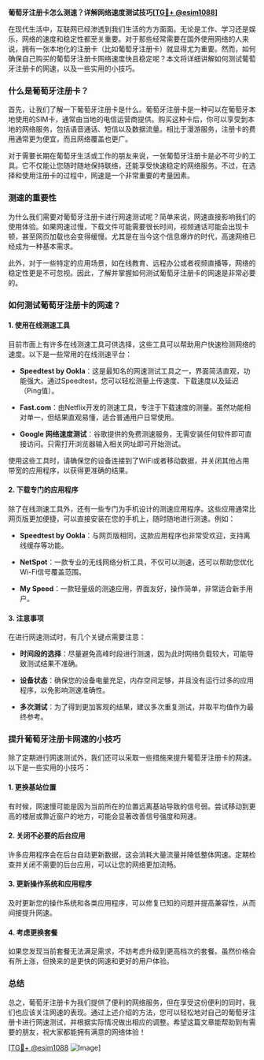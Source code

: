 **葡萄牙注册卡怎么测速？详解网络速度测试技巧[[TG💪+ @esim1088](https://t.me/s/esim1088)]**

在现代生活中，互联网已经渗透到我们生活的方方面面。无论是工作、学习还是娱乐，网络的速度和稳定性都至关重要。对于那些经常需要在国外使用网络的人来说，拥有一张本地化的注册卡（比如葡萄牙注册卡）就显得尤为重要。然而，如何确保自己购买的葡萄牙注册卡网络速度快且稳定呢？本文将详细讲解如何测试葡萄牙注册卡的网速，以及一些实用的小技巧。

### 什么是葡萄牙注册卡？

首先，让我们了解一下葡萄牙注册卡是什么。葡萄牙注册卡是一种可以在葡萄牙本地使用的SIM卡，通常由当地的电信运营商提供。购买这种卡后，你可以享受到本地的网络服务，包括语音通话、短信以及数据流量。相比于漫游服务，注册卡的费用通常更为便宜，而且网络覆盖也更广。

对于需要长期在葡萄牙生活或工作的朋友来说，一张葡萄牙注册卡是必不可少的工具。它不仅能让您随时随地保持联络，还能享受快速稳定的网络服务。不过，在选择和使用注册卡的过程中，网速是一个非常重要的考量因素。

### 测速的重要性

为什么我们需要对葡萄牙注册卡进行网速测试呢？简单来说，网速直接影响我们的使用体验。如果网速过慢，下载文件可能需要很长时间，视频通话可能会出现卡顿，甚至网页加载也会变得缓慢。尤其是在当今这个信息爆炸的时代，高速网络已经成为一种基本需求。

此外，对于一些特定的应用场景，如在线教育、远程办公或者视频直播等，网络的稳定性更是不可忽视。因此，了解并掌握如何测试葡萄牙注册卡的网速是非常必要的。

### 如何测试葡萄牙注册卡的网速？

#### 1. 使用在线测速工具

目前市面上有许多在线测速工具可供选择，这些工具可以帮助用户快速检测网络的速度。以下是一些常用的在线测速平台：

- **Speedtest by Ookla**：这是最知名的网速测试工具之一，界面简洁直观，功能强大。通过Speedtest，您可以轻松测量上传速度、下载速度以及延迟（Ping值）。
  
- **Fast.com**：由Netflix开发的测速工具，专注于下载速度的测量。虽然功能相对单一，但结果直观易懂，适合普通用户日常使用。

- **Google 网络速度测试**：谷歌提供的免费测速服务，无需安装任何软件即可直接访问。只需打开浏览器输入相关网址即可开始测试。

使用这些工具时，请确保您的设备连接到了WiFi或者移动数据，并关闭其他占用带宽的应用程序，以获得更准确的结果。

#### 2. 下载专门的应用程序

除了在线测速工具外，还有一些专门为手机设计的测速应用程序。这些应用通常比网页版更加便捷，可以直接安装在您的手机上，随时随地进行测速。例如：

- **Speedtest by Ookla**：与网页版相同，这款应用程序也非常受欢迎，支持离线缓存等功能。
  
- **NetSpot**：一款专业的无线网络分析工具，不仅可以测速，还可以帮助您优化Wi-Fi信号覆盖范围。

- **My Speed**：一款轻量级的测速应用，界面友好，操作简单，非常适合新手用户。

#### 3. 注意事项

在进行网速测试时，有几个关键点需要注意：

- **时间段的选择**：尽量避免高峰时段进行测速，因为此时网络负载较大，可能导致测试结果不准确。
  
- **设备状态**：确保您的设备电量充足，内存空间足够，并且没有运行过多的应用程序，以免影响测速准确性。

- **多次测试**：为了得到更加客观的结果，建议多次重复测试，并取平均值作为最终参考。

### 提升葡萄牙注册卡网速的小技巧

除了定期进行网速测试外，我们还可以采取一些措施来提升葡萄牙注册卡的网速。以下是一些实用的小技巧：

#### 1. 更换基站位置

有时候，网速慢可能是因为当前所在的位置远离基站导致的信号弱。尝试移动到更高的楼层或靠近窗户的地方，可能会显著改善信号强度和网速。

#### 2. 关闭不必要的后台应用

许多应用程序会在后台自动更新数据，这会消耗大量流量并降低整体网速。定期检查并关闭不需要的后台应用，可以让您的网络更加流畅。

#### 3. 更新操作系统和应用程序

及时更新您的操作系统和各类应用程序，可以修复已知的问题并提高兼容性，从而间接提升网速。

#### 4. 考虑更换套餐

如果您发现当前套餐无法满足需求，不妨考虑升级到更高档次的套餐。虽然价格会有所上涨，但换来的是更快的网速和更好的用户体验。

### 总结

总之，葡萄牙注册卡为我们提供了便利的网络服务，但在享受这份便利的同时，我们也应该关注网速的表现。通过上述介绍的方法，您可以轻松地对自己的葡萄牙注册卡进行网速测试，并根据实际情况做出相应的调整。希望这篇文章能帮助到有需要的朋友，祝大家都能拥有满意的网络体验！

[[TG💪+ @esim1088](https://t.me/s/esim1088) ![Image](https://i.postimg.cc/4NQfJmqS/Snipaste-2025-05-13-00-14-12.png)]